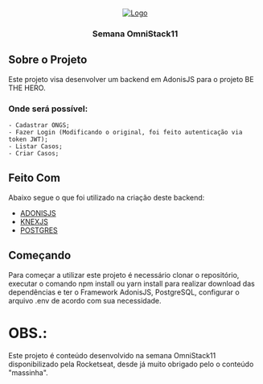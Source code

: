 <!-- PROJECT LOGO -->
<br />
<p align="center">
  <a href="https://rocketseat.com.br/week/inscricao/11.0" target="blank">
    <img src="https://redeinovadrogarias.s3-sa-east-1.amazonaws.com/Assinaturas/be-the-hero.svg" alt="Logo">
  </a>

  <h3 align="center">Semana OmniStack11</h3>
</p>

## Sobre o Projeto

Este projeto visa desenvolver um backend em AdonisJS para o projeto BE THE HERO.

### Onde será possível:

    - Cadastrar ONGS;
    - Fazer Login (Modificando o original, foi feito autenticação via token JWT);
    - Listar Casos;
    - Criar Casos;

## Feito Com

Abaixo segue o que foi utilizado na criação deste backend:

- [ADONISJS](https://adonisjs.com/)
- [KNEXJS](http://knexjs.org)
- [POSTGRES](https://www.postgresql.org/)

## Começando

Para começar a utilizar este projeto é necessário clonar o repositório, executar o comando npm install ou yarn install para realizar download das dependências e ter o Framework AdonisJS, PostgreSQL, configurar o arquivo .env de acordo com sua necessidade.

# OBS.:

Este projeto é conteúdo desenvolvido na semana OmniStack11 disponibilizado pela Rocketseat, desde já muito obrigado pelo o conteúdo "massinha".
